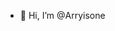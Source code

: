 - 👋 Hi, I’m @Arryisone

<!---
Arryisone/Arryisone is a ✨ special ✨ repository because its `README.md` (this file) appears on your GitHub profile.
You can click the Preview link to take a look at your changes.
--->
